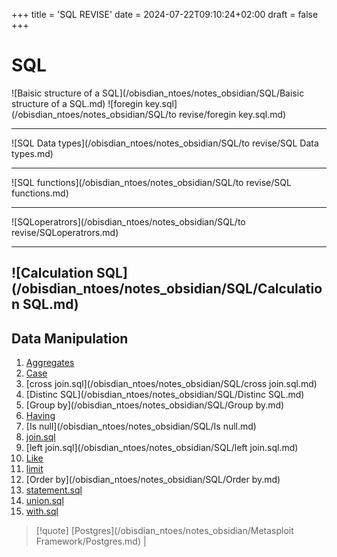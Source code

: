 +++
title = 'SQL REVISE'
date = 2024-07-22T09:10:24+02:00
draft = false
+++

# SQL
![Baisic structure of a SQL](/obisdian_ntoes/notes_obsidian/SQL/Baisic structure of a SQL.md)
![foregin key.sql](/obisdian_ntoes/notes_obsidian/SQL/to revise/foregin key.sql.md)

--- 
![SQL Data types](/obisdian_ntoes/notes_obsidian/SQL/to revise/SQL Data types.md)

---
![SQL functions](/obisdian_ntoes/notes_obsidian/SQL/to revise/SQL functions.md)

---
![SQLoperatrors](/obisdian_ntoes/notes_obsidian/SQL/to revise/SQLoperatrors.md)

---

![Calculation SQL](/obisdian_ntoes/notes_obsidian/SQL/Calculation SQL.md)
---

## Data Manipulation
1. [Aggregates](/obisdian_ntoes/notes_obsidian/SQL/Aggregates.md)
2. [Case](/obisdian_ntoes/notes_obsidian/SQL/Case.md)
3. [cross join.sql](/obisdian_ntoes/notes_obsidian/SQL/cross join.sql.md)
4. [Distinc SQL](/obisdian_ntoes/notes_obsidian/SQL/Distinc SQL.md)
5. [Group by](/obisdian_ntoes/notes_obsidian/SQL/Group by.md)
6. [Having](/obisdian_ntoes/notes_obsidian/SQL/Having.md)
7. [Is null](/obisdian_ntoes/notes_obsidian/SQL/Is null.md)
8. [join.sql](/obisdian_ntoes/notes_obsidian/SQL/join.sql.md)
9. [left join.sql](/obisdian_ntoes/notes_obsidian/SQL/left join.sql.md)
10. [Like](/obisdian_ntoes/notes_obsidian/SQL/Like.md)
11. [limit](/obisdian_ntoes/notes_obsidian/SQL/limit.md)
12. [Order by](/obisdian_ntoes/notes_obsidian/SQL/Order by.md)
13. [statement.sql](/obisdian_ntoes/notes_obsidian/SQL/statement.sql.md)
14. [union.sql](/obisdian_ntoes/notes_obsidian/SQL/union.sql.md)
15. [with.sql](/obisdian_ntoes/notes_obsidian/SQL/with.sql.md)
>[!quote] [Postgres](/obisdian_ntoes/notes_obsidian/Metasploit Framework/Postgres.md) | 


